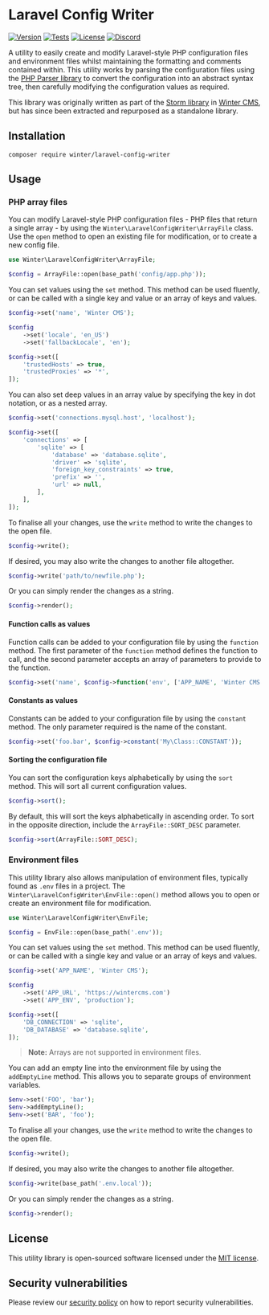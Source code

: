 # Laravel Config Writer

[![Version](https://img.shields.io/github/v/release/wintercms/laravel-config-writer?sort=semver&style=flat-square)](https://github.com/wintercms/laravel-config-writer/releases)
[![Tests](https://img.shields.io/github/workflow/status/wintercms/laravel-config-writer/Tests/develop?label=tests&style=flat-square)](https://github.com/wintercms/laravel-config-writer/actions)
[![License](https://img.shields.io/github/license/winter/laravel-config-writer?label=open%20source&style=flat-square)](https://packagist.org/packages/winter/laravel-config-writer)
[![Discord](https://img.shields.io/discord/816852513684193281?label=discord&style=flat-square)](https://discord.gg/D5MFSPH6Ux)

A utility to easily create and modify Laravel-style PHP configuration files and environment files whilst maintaining the formatting and comments contained within. This utility works by parsing the configuration files using the [PHP Parser library](https://github.com/nikic/php-parser) to convert the configuration into an abstract syntax tree, then carefully modifying the configuration values as required.

This library was originally written as part of the [Storm library](https://github.com/wintercms/storm) in [Winter CMS](https://wintercms.com), but has since been extracted and repurposed as a standalone library.

## Installation

```
composer require winter/laravel-config-writer
```

## Usage

### PHP array files

You can modify Laravel-style PHP configuration files - PHP files that return a single array - by using the `Winter\LaravelConfigWriter\ArrayFile` class. Use the `open` method to open an existing file for modification, or to create a new config file.

```php
use Winter\LaravelConfigWriter\ArrayFile;

$config = ArrayFile::open(base_path('config/app.php'));
```

You can set values using the `set` method. This method can be used fluently, or can be called with a single key and value or an array of keys and values.

```php
$config->set('name', 'Winter CMS');

$config
    ->set('locale', 'en_US')
    ->set('fallbackLocale', 'en');

$config->set([
    'trustedHosts' => true,
    'trustedProxies' => '*',
]);
```

You can also set deep values in an array value by specifying the key in dot notation, or as a nested array.

```php
$config->set('connections.mysql.host', 'localhost');

$config->set([
    'connections' => [
        'sqlite' => [
            'database' => 'database.sqlite',
            'driver' => 'sqlite',
            'foreign_key_constraints' => true,
            'prefix' => '',
            'url' => null,
        ],
    ],
]);
```

To finalise all your changes, use the `write` method to write the changes to the open file.

```php
$config->write();
```

If desired, you may also write the changes to another file altogether.

```php
$config->write('path/to/newfile.php');
```

Or you can simply render the changes as a string.

```php
$config->render();
```

#### Function calls as values

Function calls can be added to your configuration file by using the `function` method. The first parameter of the `function` method defines the function to call, and the second parameter accepts an array of parameters to provide to the function.

```php
$config->set('name', $config->function('env', ['APP_NAME', 'Winter CMS']));
```

#### Constants as values

Constants can be added to your configuration file by using the `constant` method. The only parameter required is the name of the constant.

```php
$config->set('foo.bar', $config->constant('My\Class::CONSTANT'));
```

#### Sorting the configuration file

You can sort the configuration keys alphabetically by using the `sort` method. This will sort all current configuration values.

```php
$config->sort();
```

By default, this will sort the keys alphabetically in ascending order. To sort in the opposite direction, include the `ArrayFile::SORT_DESC` parameter.

```php
$config->sort(ArrayFile::SORT_DESC);
```

### Environment files

This utility library also allows manipulation of environment files, typically found as `.env` files in a project. The `Winter\LaravelConfigWriter\EnvFile::open()` method allows you to open or create an environment file for modification.

```php
use Winter\LaravelConfigWriter\EnvFile;

$config = EnvFile::open(base_path('.env'));
```

You can set values using the `set` method. This method can be used fluently, or can be called with a single key and value or an array of keys and values.

```php
$config->set('APP_NAME', 'Winter CMS');

$config
    ->set('APP_URL', 'https://wintercms.com')
    ->set('APP_ENV', 'production');

$config->set([
    'DB_CONNECTION' => 'sqlite',
    'DB_DATABASE' => 'database.sqlite',
]);
```

> **Note:** Arrays are not supported in environment files.

You can add an empty line into the environment file by using the `addEmptyLine` method. This allows you to separate groups of environment variables.

```php
$env->set('FOO', 'bar');
$env->addEmptyLine();
$env->set('BAR', 'foo');
```

To finalise all your changes, use the `write` method to write the changes to the open file.

```php
$config->write();
```

If desired, you may also write the changes to another file altogether.

```php
$config->write(base_path('.env.local'));
```

Or you can simply render the changes as a string.

```php
$config->render();
```

## License

This utility library is open-sourced software licensed under the [MIT license](https://opensource.org/licenses/MIT).

## Security vulnerabilities

Please review our [security policy](https://github.com/wintercms/winter/security/policy) on how to report security vulnerabilities.
